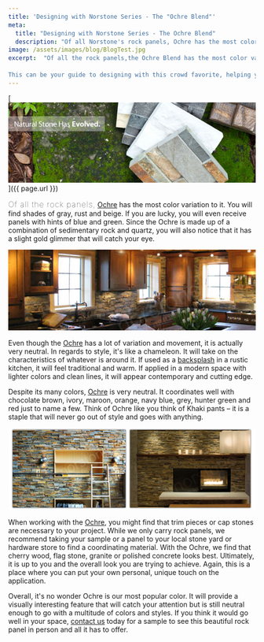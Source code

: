 ```yaml
---
title: 'Designing with Norstone Series - The "Ochre Blend"'
meta:
  title: "Designing with Norstone Series - The Ochre Blend"
  description: "Of all Norstone's rock panels, Ochre has the most color variation to it. You will find shades of gray, rust and beige. It will provide a visually interesting feature that will catch your attention but is still neutral enough to go with a multitude of colors and styles."
image: /assets/images/blog/BlogTest.jpg
excerpt:  "Of all the rock panels,the Ochre Blend has the most color variation to it. You will find shades of gray, rust and beige. If you are lucky, you will even receive panels with hints of blue and green. Since the Ochre is made up of a combination of sedimentary rock and quartz, you will also notice that it has a slight gold glimmer that will catch your eye.

This can be your guide to designing with this crowd favorite, helping you elevate your project from ordinary to extraordinary."
---
```


[![Blog Header](/assets/images/blog/BlogTest.jpg)]({{ page.url }})

<span style="font-size:16px;font-weight:lighter;letter-spacing:1px">Of all the rock panels,</span> [Ochre](/products/rock-panels/ochre/) has the most color variation to it. You will find shades of gray, rust and beige. If you are lucky, you will even receive panels with hints of blue and green. Since the Ochre is made up of a combination of sedimentary rock and quartz, you will also notice that it has a slight gold glimmer that will catch your eye.

![Designer Series Ochre](/assets/images/blog/designer-series-ochre1.jpg)

Even though the [Ochre](/products/rock-panels/ochre/) has a lot of variation and movement, it is actually very neutral. In regards to style, it's like a chameleon. It will take on the characteristics of whatever is around it. If used as a [backsplash](/gallery/application/backsplashes/) in a rustic kitchen, it will feel traditional and warm. If applied in a modern space with lighter colors and clean lines, it will appear contemporary and cutting edge.

Despite its many colors, [Ochre](/products/rock-panels/ochre/) is very neutral. It coordinates well with chocolate brown, ivory, maroon, orange, navy blue, grey, hunter green and red just to name a few. Think of Ochre like you think of Khaki pants – it is a staple that will never go out of style and goes with anything.

![Designer Series Ochre](/assets/images/blog/designer-series-ochre2(3).jpg)

When working with the [Ochre](/products/rock-panels/ochre/), you might find that trim pieces or cap stones are necessary to your project. While we only carry rock panels, we recommend taking your sample or a panel to your local stone yard or hardware store to find a coordinating material. With the Ochre, we find that cherry wood, flag stone, granite or polished concrete looks best. Ultimately, it is up to you and the overall look you are trying to achieve. Again, this is a place where you can put your own personal, unique touch on the application.

Overall, it's no wonder Ochre is our most popular color. It will provide a visually interesting feature that will catch your attention but is still neutral enough to go with a multitude of colors and styles. If you think it would go well in your space, [contact us](/contact-us/) today for a sample to see this beautiful rock panel in person and all it has to offer.
